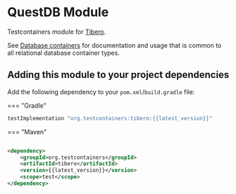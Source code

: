 # QuestDB Module

Testcontainers module for [Tibero](https://www.tibero.com/). 

See [Database containers](./index.md) for documentation and usage that is common to all relational database container
types.

## Adding this module to your project dependencies

Add the following dependency to your `pom.xml`/`build.gradle` file:

=== "Gradle"

```groovy
testImplementation "org.testcontainers:tibero:{{latest_version}}"
```

=== "Maven"

```xml

<dependency>
    <groupId>org.testcontainers</groupId>
    <artifactId>tibero</artifactId>
    <version>{{latest_version}}</version>
    <scope>test</scope>
</dependency>
```
